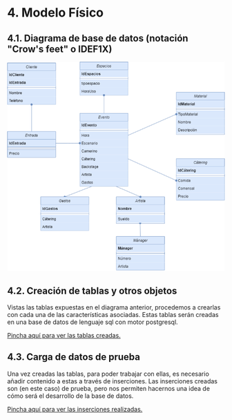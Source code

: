 # 4. Modelo Físico
## 4.1. Diagrama de base de datos (notación "Crow's feet" o IDEF1X)

![Base-Datos](../images/Diagrama%20de%20base%20de%20datos.png)

##  4.2. Creación de tablas y otros objetos

Vistas las tablas expuestas en el diagrama anterior, procedemos a crearlas 
con cada una de las características asociadas. Estas tablas serán creadas 
en una base de datos de lenguaje sql con motor postgresql.

[Pincha aquí para ver las tablas creadas.](https://github.com/miguelmartinez22/QuevedoFest/blob/master/Documentos/Creaci%C3%B3n_tablas.md)

## 4.3. Carga de datos de prueba

Una vez creadas las tablas, para poder trabajar con ellas, es necesario 
añadir contenido a estas a través de inserciones. Las inserciones creadas 
son (en este caso) de prueba, pero nos permiten hacernos una idea de cómo 
será el desarrollo de la base de datos.

[Pincha aquí para ver las inserciones realizadas.](https://github.com/miguelmartinez22/QuevedoFest/blob/master/Documentos/Inserciones.md)